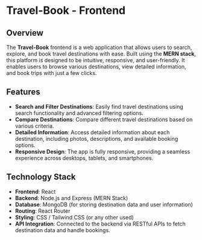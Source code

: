 # Travel-Book - Frontend

## Overview
The **Travel-Book** frontend is a web application that allows users to search, explore, and book travel destinations with ease. Built using the **MERN stack**, this platform is designed to be intuitive, responsive, and user-friendly. It enables users to browse various destinations, view detailed information, and book trips with just a few clicks.

## Features
- **Search and Filter Destinations**: Easily find travel destinations using search functionality and advanced filtering options.
- **Compare Destinations**: Compare different travel destinations based on various criteria.
- **Detailed Information**: Access detailed information about each destination, including photos, descriptions, and available booking options.
- **Responsive Design**: The app is fully responsive, providing a seamless experience across desktops, tablets, and smartphones.

## Technology Stack
- **Frontend**: React
- **Backend**: Node.js and Express (MERN Stack)
- **Database**: MongoDB (for storing destination data and user information)
- **Routing**: React Router
- **Styling**: CSS / Tailwind CSS (or any other used)
- **API Integration**: Connected to the backend via RESTful APIs to fetch destination data and handle bookings.
